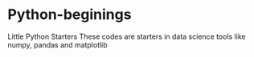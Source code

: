 # Python-beginings
Little Python Starters
These codes are starters in data science tools like numpy, pandas and matplotlib
